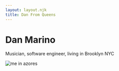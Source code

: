 ```yaml
---
layout: layout.njk
title: Dan From Queens
---
```


<h1>Dan Marino</h1>

<p>Musician, software engineer, living in Brooklyn NYC</p>

<img src="/images/danazores.jpg" class="responsive-image" alt="me in azores">